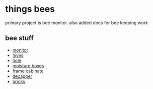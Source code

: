 # things bees
primary project is bee monitor.
also added docs for bee keeping work

## bee stuff
- [monitor](monitor/README.md)
- [hives](docs/hives/README.md)
- [hole](docs/hole/README.md)
- [moisture boxes](docs/moisture-feeder/README.md)
- [frame cabinate](docs/frame-cabinate/README.md)
- [decapper](docs/decapper/README.md)
- [bricks](docs/bricks/README.md)            